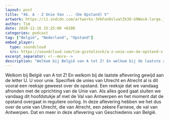 ```yaml
---
layout: post
title: "46. A - Z Unie Van ... (De Opstand) V"
artwork: https://i1.sndcdn.com/artworks-3VkFanOsluatZk3O-G9WacA-large.jpg
author: Tim
date: 2020-12-16 15:25:00 +0100
categories: podcast
tag: ["België", "Nederland", "Opstand"]
embed_player:
  type: soundcloud
  src: https://soundcloud.com/tim-gistelinck/a-z-unie-van-de-opstand-v
excerpt_separator: <!--more-->
description: "Welkom bij België van A tot Z! En welkom bij de laatste aflevering gewijd aan de letter U."
---
```

Welkom bij België van A tot Z! En welkom bij de laatste aflevering gewijd aan de letter U. U voor unie. Specifiek de unies van Utrecht en Atrecht al is dit vooral een reeksje geweest over de opstand. Een reeksje dat we vandaag afronden met de oprichting van de Unie van. Als alles goed gaat sluiten we vandaag dit hoofdstukje af met de Val van Antwerpen en het moment dat de opstand overgaat in reguliere oorlog. In deze aflevering hebben we het dus over de unie van Utrecht, die van Atrecht, een zekere Farnese, de val van Antwerpen. Dat en meer in deze aflevering van Geschiedenis van België.